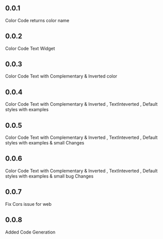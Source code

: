 ## 0.0.1

Color Code returns color name

## 0.0.2

Color Code Text Widget

## 0.0.3

Color Code Text with Complementary & Inverted color

## 0.0.4

Color Code Text with Complementary & Inverted , TextInteverted  , Default styles with examples

## 0.0.5

Color Code Text with Complementary & Inverted , TextInteverted  , Default styles with examples & small Changes

## 0.0.6

Color Code Text with Complementary & Inverted , TextInteverted  , Default styles with examples & small bug Changes

## 0.0.7

Fix Cors issue for web

## 0.0.8

Added Code Generation